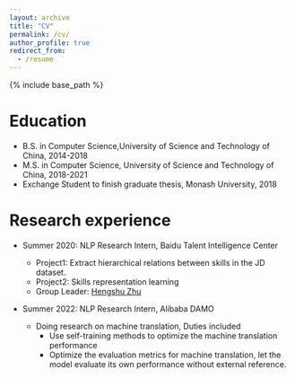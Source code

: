 ```yaml
---
layout: archive
title: "CV"
permalink: /cv/
author_profile: true
redirect_from:
  - /resume
---
```


{% include base_path %}

Education
======
* B.S. in Computer Science,University of Science and Technology of China, 2014-2018
* M.S. in Computer Science, University of Science and Technology of China, 2018-2021
* Exchange Student to finish graduate thesis, Monash University, 2018

Research experience
======
* Summer 2020: NLP Research Intern, Baidu Talent Intelligence Center   
  * Project1: Extract hierarchical relations between skills in the JD dataset.
  * Project2: Skills representation learning
  * Group Leader: [Hengshu Zhu](https://www.zhuhengshu.com/)

* Summer 2022: NLP Research Intern, Alibaba DAMO
  * Doing research on machine translation, Duties included
    * Use self-training methods to optimize the machine translation performance
    * Optimize the evaluation metrics for machine translation, let the model evaluate its own performance without external reference.      

  
  
 
